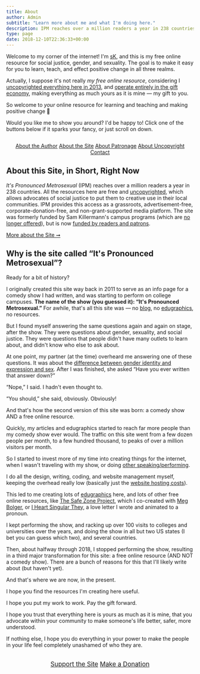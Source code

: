 ```yaml
---
title: About
author: Admin
subtitle: "Learn more about me and what I'm doing here."
description: IPM reaches over a million readers a year in 238 countries. All the articles, edugraphics, videos, and courses created here by Sam Killermann are free & uncopyrighted.
type: page
date: 2018-12-10T22:36:33+00:00
---
```

Welcome to my corner of the internet! I'm [sK][1], and this is my free online resource for social justice, gender, and sexuality. The goal is to make it easy for you to learn, teach, and effect positive change in all three realms.

Actually, I suppose it's not really _my free online resource_, considering I [uncopyrighted everything here in 2013][2], and [operate entirely in the gift economy][3], making everything as much yours as it is mine &#8212; my gift to you.

So welcome to _your_ online resource for learning and teaching and making positive change 🤗

Would you like me to show you around? I'd be happy to! Click one of the buttons below if it sparks your fancy, or just scroll on down.

<div class="button-stack" style="margin: 2em auto; text-align: center;">
  <a class="button button-white" href="/about/about-sam-killermann/">About the Author</a>
  <a class="button button-white" href="/about/about-the-blog/">About the Site</a>
  <a class="button button-white" href="/patronize/#what-is-patronage-all-about">About Patronage</a>
  <a class="button button-white" href="/uncopyright/">About Uncopyright</a>
  <a class="button button-white" href="/contact/">Contact</a>
</div>

## About this Site, in Short, Right Now

_It's Pronounced Metrosexual_ (IPM) reaches over a million readers a year in 238 countries. All the resources here are free and [uncopyrighted][2], which allows advocates of social justice to put them to creative use in their local communities. IPM provides this access as a grassroots, advertisement-free, corporate-donation-free, and non-grant-supported media platform. The site was formerly funded by Sam Killermann's campus programs (which are [no longer offered][7]), but is now <a href="/support/" target="_blank" rel="noreferrer noopener" aria-label="funded by readers and patrons (opens in a new tab)">funded by readers and patrons</a>.

<p>
  <a href="/about/about-the-blog/" class="alt-font highlight">More about the Site &#10142;</a>
</p>

## Why is the site called &#8220;It's Pronounced Metrosexual&#8221;?

Ready for a bit of history?

I originally created this site way back in 2011 to serve as an info page for a comedy show I had written, and was starting to perform on college campuses. **The name of the show (you guessed it): &#8220;It's Pronounced Metrosexual.&#8221;** For awhile, that's all this site was &#8212; no [blog][8], no [edugraphics][9], no resources.

But I found myself answering the same questions again and again on stage, after the show. They were questions about gender, sexuality, and social justice. They were questions that people didn't have many outlets to learn about, and didn't know who else to ask about.

At one point, my partner (at the time) overheard me answering one of these questions. It was about the [difference between gender identity and expression and sex][10]. After I was finished, she asked &#8220;Have you ever written that answer down?&#8221;

&#8220;Nope,&#8221; I said. I hadn't even thought to.

&#8220;You should,&#8221; she said, obviously. Obviously!

And that's how the second version of this site was born: a comedy show AND a free online resource.

Quickly, my articles and edugraphics started to reach far more people than my comedy show ever would. The traffic on this site went from a few dozen people per month, to a few hundred thousand, to peaks of over a million visitors per month.

So I started to invest more of my time into creating things for the internet, when I wasn't traveling with my show, or doing [other speaking/performing][11].

I do all the design, writing, coding, and website management myself, keeping the overhead really low (basically just the [website hosting costs][12]).

This led to me creating lots of [edugraphics][9] here, and lots of other free online resources, like [The Safe Zone Project][13], which I co-created with [Meg Bolger](https://megbolger.com), or [I Heart Singular They][14], a love letter I wrote and animated to a pronoun.

I kept performing the show, and racking up over 100 visits to colleges and universities over the years, and doing the show in all but two US states (I bet you can guess which two), and several countries.

Then, about halfway through 2018, I stopped performing the show, resulting in a third major transformation for this site: a free online resource (AND NOT a comedy show). There are a bunch of reasons for this that I'll likely write about (but haven't yet).

And that's where we are now, in the present.

I hope you find the resources I'm creating here useful.

I hope you put my work to work. Pay the gift forward.

I hope you trust that everything here is yours as much as it is mine, that you advocate within your community to make someone's life better, safer, more understood.

If nothing else, I hope you do everything in your power to make the people in your life feel completely unashamed of who they are.

<div style="margin: 2em auto; text-align: center; font-size: 1.2em;">
  <a class="button" href="/support/">Support the Site</a> <a class="button" href="/donate/">Make a Donation</a>
</div>

 [1]: /about/about-sam-killermann/
 [2]: /2013/11/uncopyright/
 [3]: /gift-economy/
 [4]: /about/about-the-blog/
 [5]: /about/about-sam-killermann/
 [6]: /2018/09/the-state-of-this-site-or-funding-online-work-in-2018-an-infographic/
 [7]: /campus-programs/
 [8]: /all-articles/
 [9]: /edugraphics-printables/
 [10]: /2011/11/breaking-through-the-binary-gender-explained-using-continuums/
 [11]: https://samtalkto.us
 [12]: https://www.patreon.com/posts/i-migrated-ipms-16260203
 [13]: https://thesafezoneproject.com
 [14]: https://iheartsingularthey.com
